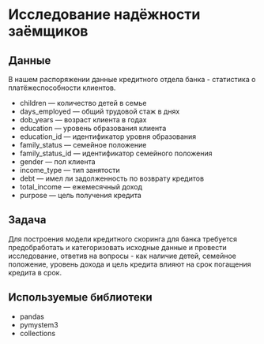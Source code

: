 # Исследование надёжности заёмщиков

## Данные
В нашем распоряжении данные кредитного отдела банка - статистика о платёжеспособности клиентов.

- children — количество детей в семье
- days_employed — общий трудовой стаж в днях
- dob_years — возраст клиента в годах
- education — уровень образования клиента
- education_id — идентификатор уровня образования
- family_status — семейное положение
- family_status_id — идентификатор семейного положения
- gender — пол клиента
- income_type — тип занятости
- debt — имел ли задолженность по возврату кредитов
- total_income — ежемесячный доход
- purpose — цель получения кредита

## Задача
Для построения модели кредитного скоринга для банка требуется предобработать и категоризовать исходные данные и провести исследование, ответив на вопросы - как наличие детей, семейное положение, уровень дохода и цель кредита влияют на срок погащения кредита в срок.

## Используемые библиотеки

- pandas
- pymystem3
- collections
